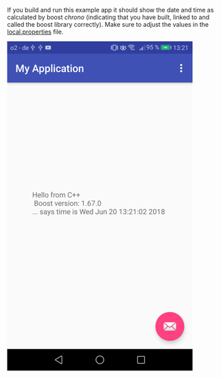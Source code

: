 If you build and run this example app it should show the date and time as calculated by boost *chrono*  (indicating that you have built, linked to and called the boost library correctly).
Make sure to adjust the values in the [local.properties](./example_app/local.properties) file.


![Image description](screenshot.png)
